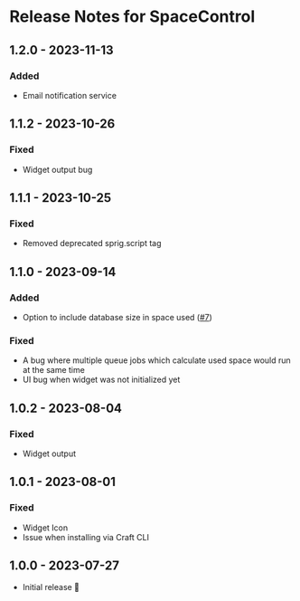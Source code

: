 # Release Notes for SpaceControl

## 1.2.0 - 2023-11-13
### Added
- Email notification service

## 1.1.2 - 2023-10-26
### Fixed
- Widget output bug

## 1.1.1 - 2023-10-25
### Fixed
- Removed deprecated sprig.script tag

## 1.1.0 - 2023-09-14
### Added
- Option to include database size in space used ([#7](https://github.com/szenario-fordesigners/spacecontrol/issues/7))
### Fixed
- A bug where multiple queue jobs which calculate used space would run at the same time
- UI bug when widget was not initialized yet

## 1.0.2 - 2023-08-04
### Fixed
- Widget output

## 1.0.1 - 2023-08-01
### Fixed
- Widget Icon
- Issue when installing via Craft CLI

## 1.0.0 - 2023-07-27
- Initial release 🎉
